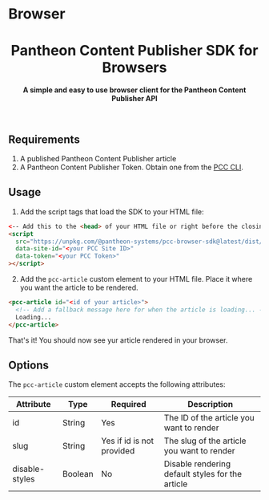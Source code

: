 # Browser

<div align="center">
	<h1>Pantheon Content Publisher SDK for Browsers</h1>
	<p>
		<b>A simple and easy to use browser client for the Pantheon Content Publisher API</b>
	</p>
	<br>
</div>

## Requirements

1. A published Pantheon Content Publisher article
2. A Pantheon Content Publisher Token. Obtain one from the [PCC CLI](https://github.com/pantheon-systems/content-publisher-sdk/tree/main/packages/cli#readme).

## Usage

1. Add the script tags that load the SDK to your HTML file:

```html
<-- Add this to the <head> of your HTML file or right before the closing </body> tag -->
<script
  src="https://unpkg.com/@pantheon-systems/pcc-browser-sdk@latest/dist/index.js"
  data-site-id="<your PCC Site ID>"
  data-token="<your PCC Token>"
></script>
```

2. Add the `pcc-article` custom element to your HTML file. Place it where you want
   the article to be rendered.

```html
<pcc-article id="<id of your article>">
  <!-- Add a fallback message here for when the article is loading... -->
  Loading...
</pcc-article>
```

That's it! You should now see yur article rendered in your browser.

## Options

The `pcc-article` custom element accepts the following attributes:

| Attribute      | Type    | Required                  | Description                                      |
| -------------- | ------- | ------------------------- | ------------------------------------------------ |
| id             | String  | Yes                       | The ID of the article you want to render         |
| slug           | String  | Yes if id is not provided | The slug of the article you want to render       |
| disable-styles | Boolean | No                        | Disable rendering default styles for the article |

